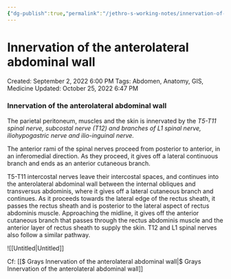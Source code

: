 ```yaml
---
{"dg-publish":true,"permalink":"/jethro-s-working-notes/innervation-of-the-anterolateral-abdominal-wall/","dgPassFrontmatter":true}
---
```



# Innervation of the anterolateral abdominal wall

Created: September 2, 2022 6:00 PM
Tags: Abdomen, Anatomy, GIS, Medicine
Updated: October 25, 2022 6:47 PM

### Innervation of the anterolateral abdominal wall

The parietal peritoneum, muscles and the skin is innervated by the *T5-T11 spinal nerve, subcostal nerve (T12) and branches of L1 spinal nerve, iliohypogastric nerve and ilio-inguinal nerve.*

The anterior rami of the spinal nerves proceed from posterior to anterior, in an inferomedial direction. As they proceed, it gives off a lateral continuous branch and ends as an anterior cutaneous branch.

T5-T11 intercostal nerves leave their intercostal spaces, and continues into the anterolateral abdominal wall between the internal obliques and transversus abdominis, where it gives off a lateral cutaneous branch and continues. As it proceeds towards the lateral edge of the rectus sheath, it passes the rectus sheath and is posterior to the lateral aspect of rectus abdominis muscle. Approaching the midline, it gives off the anterior cutaneous branch that passes through the rectus abdominis muscle and the anterior layer of rectus sheath to supply the skin. T12 and L1 spinal nerves also follow a similar pathway.

![[Untitled\|Untitled]]

Cf: [[$ Grays  Innervation of the anterolateral abdominal wall\|$ Grays  Innervation of the anterolateral abdominal wall]]